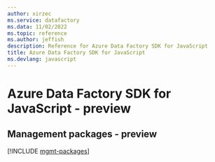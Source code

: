 ```yaml
---
author: xirzec
ms.service: datafactory
ms.data: 11/02/2022
ms.topic: reference
ms.author: jeffish
description: Reference for Azure Data Factory SDK for JavaScript
title: Azure Data Factory SDK for JavaScript
ms.devlang: javascript
---
```

# Azure Data Factory SDK for JavaScript - preview

## Management packages - preview
[!INCLUDE [mgmt-packages](data-factory-mgmt-index.md)]